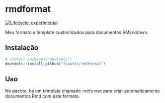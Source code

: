 
<!-- README.md is generated from README.Rmd. Please edit that file -->

# rmdformat

<!-- badges: start -->

[![Lifecycle:
experimental](https://img.shields.io/badge/lifecycle-experimental-orange.svg)](https://lifecycle.r-lib.org/articles/stages.html#experimental)
<!-- badges: end -->

Meu formato e template customizados para documentos RMarkdown.

## Instalação

``` r
# install.packages("devtools")
devtools::install_github("fnaufel/rmdformat")
```

## Uso

No pacote, há um template chamado `rmdformat` para criar automaticamente
documentos Rmd com este formato.
